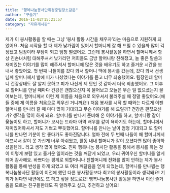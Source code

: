 ```yaml
---
title: "행복나눔봉사단휘경중팀장소감문"
author: "구슬기"
date: 2016-11-02T15:21:57
category: "자유게시판"
---
```


제가 이 봉사활동을 할 때는 그냥 ‘봉사 활동 시간을 채우자’라는 마음으로 지원하게 되었어요. 처음 시작을 할 때 제가 낯가림이 있어서 할머니께 잘 해 드릴 수 있을까 많이 걱정됐고 팀장이라 부담이 되고 엄청 떨렸어요. 그런데 봉사활동을 하면서 할머니께서 항상 친손녀처럼 대해주셔서 낯가리던 저희들도 금방 할머니랑 친해졌고, 늘 좋은 말씀과 재미있는 이야기를 많이 해주셔서 할머니께 많은 것을 배우기도 하고 즐거운 시간을 보내서 좋았어요. 첫 번째 나들이를 갔다 와서 할머니 댁에 봉사를 갔는데, 갔다 와서 선생님께 할머니께서 발에 피가 나셨었다는 이야기를 듣고 너무 죄송했어요. 팀장인데 할머니 건강상태도 잘 알지 못하고 피가 나신게 제 탓인 것 같아서 더욱 죄송했어요. 그 이후로 할머니를 만날 때마다 건강은 괜찮으신지 꼭 물어보고 오늘은 무슨 일 없으셨는지 물어보는데, 할머니께서 이런 제 이름을 처음으로 외우셔서 불러주실 때 정말 좋았어요.(애들 중에 제 이름을 처음으로 외우신 거니까요!) 처음 봉사를 시작 할 때와는 다르게 이젠 할머니를 만나러 갈 때 마다 많이 기대되고 무슨 이야기를 해 드릴까? 건강은 괜찮으신가? 생각을 많이 하게 돼요. 할머니를 만나서 준비해 온 이야기를 하고, 할머니랑 같이 윷놀이도 하고, 할머니가 보시는 드라마 아역 배우를 같이 욕하기도 하는데, 할머니께서 재미있어하셔서 저도 기쁘고 뿌듯했어요. 할머니를 만나는 날이 엄청 기대되고 또 할머니를 만나면 기분이 안 좋다가도 좋아진답니다. 얼마 전에 두 번째 나들이 때 할머니께서 아프셔서 같이 못 가신게 너무 아쉬웠고, 활동 내내 할머니가 같이 오셨다면 많이 좋아하셨을텐데.. 라고 생각 많이 했어요. 진짜 행복나눔 봉사단 활동을 통해서 봉사를 하는 것이 이렇게 보람 있고 즐거운 일이라는 것을 깨닫게 되었고, 우리 귀여우신 할머니를 알게 되어 감사해요. 바쁘다는 핑계로 외할머니나 친할머니께 전화를 많이 안하는 제가 봉사활동을 통해 반성을 하게 되었고 또 여러 깨달음을 얻게 되었는데, 할머니를 만나뵙는 행복나눔봉사단 활동이 이전에 했던 다른 봉사활동보다 최고의 봉사활동이라 생각돼요! 기회가 된다면 내년에도 또 하고 싶을 정도로요! 행복나눔봉사단 활동을 하면서 이런 즐거움을 모르는 친구들한테도 꼭 알려주고 싶고, 추천하고 싶어요!
